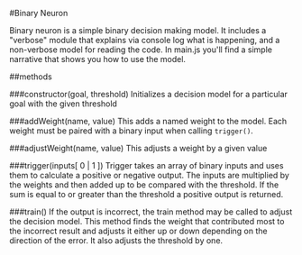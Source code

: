 #Binary Neuron

Binary neuron is a simple binary decision making model. It includes a "verbose" module that explains via console log what is happening, and a non-verbose model for reading the code. In main.js you'll find a simple narrative that shows you how to use the model.

##methods

###constructor(goal, threshold)
Initializes a decision model for a particular goal with the given threshold

###addWeight(name, value)
This adds a named weight to the model. Each weight must be paired with a binary input when calling `trigger()`.

###adjustWeight(name, value)
This adjusts a weight by a given value

###trigger(inputs[ 0 | 1 ])
Trigger takes an array of binary inputs and uses them to calculate a positive or negative output. The inputs are multiplied by the weights and then added up to be compared with the threshold. If the sum is equal to or greater than the threshold a positive output is returned.

###train()
If the output is incorrect, the train method may be called to adjust the decision model. This method finds the weight that contributed most to the incorrect result and adjusts it either up or down depending on the direction of the error. It also adjusts the threshold by one.
